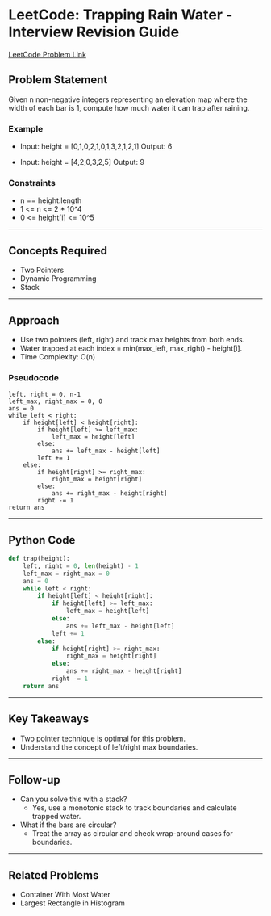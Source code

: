 # LeetCode: Trapping Rain Water - Interview Revision Guide

[LeetCode Problem Link](https://leetcode.com/problems/trapping-rain-water/description/)

## Problem Statement
Given n non-negative integers representing an elevation map where the width of each bar is 1, compute how much water it can trap after raining.

### Example
- Input: height = [0,1,0,2,1,0,1,3,2,1,2,1]
  Output: 6

- Input: height = [4,2,0,3,2,5]
  Output: 9

### Constraints
- n == height.length
- 1 <= n <= 2 * 10^4
- 0 <= height[i] <= 10^5

---

## Concepts Required
- Two Pointers
- Dynamic Programming
- Stack

---

## Approach
- Use two pointers (left, right) and track max heights from both ends.
- Water trapped at each index = min(max_left, max_right) - height[i].
- Time Complexity: O(n)

### Pseudocode
```
left, right = 0, n-1
left_max, right_max = 0, 0
ans = 0
while left < right:
    if height[left] < height[right]:
        if height[left] >= left_max:
            left_max = height[left]
        else:
            ans += left_max - height[left]
        left += 1
    else:
        if height[right] >= right_max:
            right_max = height[right]
        else:
            ans += right_max - height[right]
        right -= 1
return ans
```

---

## Python Code
```python
def trap(height):
    left, right = 0, len(height) - 1
    left_max = right_max = 0
    ans = 0
    while left < right:
        if height[left] < height[right]:
            if height[left] >= left_max:
                left_max = height[left]
            else:
                ans += left_max - height[left]
            left += 1
        else:
            if height[right] >= right_max:
                right_max = height[right]
            else:
                ans += right_max - height[right]
            right -= 1
    return ans
```

---

## Key Takeaways
- Two pointer technique is optimal for this problem.
- Understand the concept of left/right max boundaries.

---

## Follow-up
- Can you solve this with a stack?
  - Yes, use a monotonic stack to track boundaries and calculate trapped water.
- What if the bars are circular?
  - Treat the array as circular and check wrap-around cases for boundaries.

---

## Related Problems
- Container With Most Water
- Largest Rectangle in Histogram
